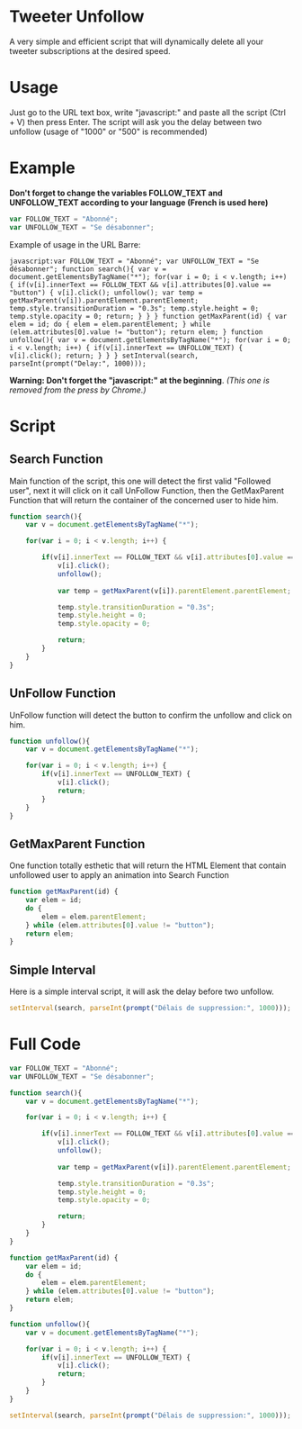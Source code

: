 # Tweeter Unfollow
A very simple and efficient script that will dynamically delete all your tweeter subscriptions at the desired speed.

# Usage
Just go to the URL text box, write "javascript:" and paste all the script (Ctrl + V) then press Enter.
The script will ask you the delay between two unfollow (usage of "1000" or "500" is recommended)

# Example
**Don't forget to change the variables FOLLOW_TEXT and UNFOLLOW_TEXT according to your language (French is used here)** 
```Javascript
var FOLLOW_TEXT = "Abonné";
var UNFOLLOW_TEXT = "Se désabonner";
```

Example of usage in the URL Barre:
```
javascript:var FOLLOW_TEXT = "Abonné"; var UNFOLLOW_TEXT = "Se désabonner"; function search(){ var v = document.getElementsByTagName("*"); for(var i = 0; i < v.length; i++) { if(v[i].innerText == FOLLOW_TEXT && v[i].attributes[0].value == "button") { v[i].click(); unfollow(); var temp = getMaxParent(v[i]).parentElement.parentElement; temp.style.transitionDuration = "0.3s"; temp.style.height = 0; temp.style.opacity = 0; return; } } } function getMaxParent(id) { var elem = id; do { elem = elem.parentElement; } while (elem.attributes[0].value != "button"); return elem; } function unfollow(){ var v = document.getElementsByTagName("*"); for(var i = 0; i < v.length; i++) { if(v[i].innerText == UNFOLLOW_TEXT) { v[i].click(); return; } } } setInterval(search, parseInt(prompt("Delay:", 1000)));
```
**Warning: Don't forget the "javascript:" at the beginning**. *(This one is removed from the press by Chrome.)*

# Script
## Search Function
Main function of the script, this one will detect the first valid "Followed user", next it will click on it call UnFollow Function, then the GetMaxParent Function that will return the container of the concerned user to hide him.

```Javascript
function search(){
    var v = document.getElementsByTagName("*");

    for(var i = 0; i < v.length; i++) {

        if(v[i].innerText == FOLLOW_TEXT && v[i].attributes[0].value == "button") {
            v[i].click();
            unfollow();
            
            var temp = getMaxParent(v[i]).parentElement.parentElement;

            temp.style.transitionDuration = "0.3s";
            temp.style.height = 0; 
            temp.style.opacity = 0;

            return;
        }
    }
}
```

## UnFollow Function
UnFollow function will detect the button to confirm the unfollow and click on him.

```JavaScript
function unfollow(){
    var v = document.getElementsByTagName("*");

    for(var i = 0; i < v.length; i++) {
        if(v[i].innerText == UNFOLLOW_TEXT) {
            v[i].click();
            return;
        }
    }
}
```
## GetMaxParent Function
One function totally esthetic that will return the HTML Element that contain unfollowed user to apply an animation into Search Function

```Javascript
function getMaxParent(id) {
    var elem = id;
    do {
        elem = elem.parentElement;    
    } while (elem.attributes[0].value != "button");
    return elem;
}
```

## Simple Interval 
Here is a simple interval script, it will ask the delay before two unfollow.

```Javascript
setInterval(search, parseInt(prompt("Délais de suppression:", 1000)));
```


# Full Code
```Javascript
var FOLLOW_TEXT = "Abonné";
var UNFOLLOW_TEXT = "Se désabonner";

function search(){
    var v = document.getElementsByTagName("*");

    for(var i = 0; i < v.length; i++) {

        if(v[i].innerText == FOLLOW_TEXT && v[i].attributes[0].value == "button") {
            v[i].click();
            unfollow();
            
            var temp = getMaxParent(v[i]).parentElement.parentElement;

            temp.style.transitionDuration = "0.3s";
            temp.style.height = 0; 
            temp.style.opacity = 0;

            return;
        }
    }
}

function getMaxParent(id) {
    var elem = id;
    do {
        elem = elem.parentElement;    
    } while (elem.attributes[0].value != "button");
    return elem;
}

function unfollow(){
    var v = document.getElementsByTagName("*");

    for(var i = 0; i < v.length; i++) {
        if(v[i].innerText == UNFOLLOW_TEXT) {
            v[i].click();
            return;
        }
    }
}

setInterval(search, parseInt(prompt("Délais de suppression:", 1000)));
```
